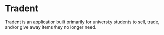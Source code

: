 # Tradent
Tradent is an application built primarily for university students to sell, trade, and/or give away items they no longer need.
